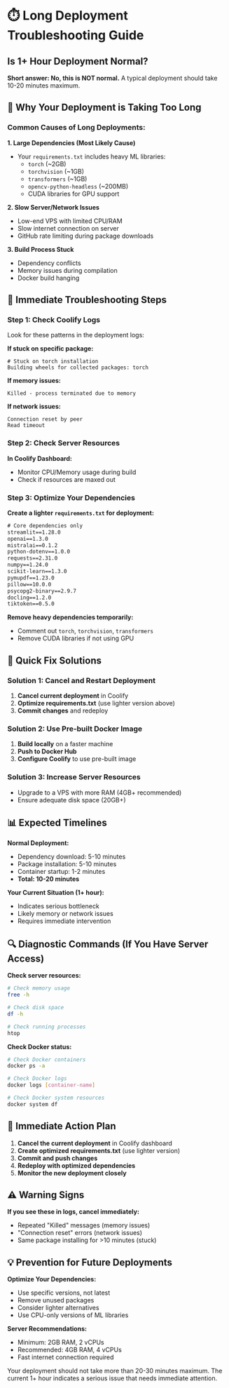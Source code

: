# ⏱️ Long Deployment Troubleshooting Guide

## Is 1+ Hour Deployment Normal?

**Short answer: No, this is NOT normal.** A typical deployment should take 10-20 minutes maximum.

## 🚨 Why Your Deployment is Taking Too Long

### Common Causes of Long Deployments:

**1. Large Dependencies (Most Likely Cause)**
- Your `requirements.txt` includes heavy ML libraries:
  - `torch` (~2GB)
  - `torchvision` (~1GB)
  - `transformers` (~1GB)
  - `opencv-python-headless` (~200MB)
  - CUDA libraries for GPU support

**2. Slow Server/Network Issues**
- Low-end VPS with limited CPU/RAM
- Slow internet connection on server
- GitHub rate limiting during package downloads

**3. Build Process Stuck**
- Dependency conflicts
- Memory issues during compilation
- Docker build hanging

## 🔧 Immediate Troubleshooting Steps

### Step 1: Check Coolify Logs
Look for these patterns in the deployment logs:

**If stuck on specific package:**
```
# Stuck on torch installation
Building wheels for collected packages: torch
```

**If memory issues:**
```
Killed - process terminated due to memory
```

**If network issues:**
```
Connection reset by peer
Read timeout
```

### Step 2: Check Server Resources
**In Coolify Dashboard:**
- Monitor CPU/Memory usage during build
- Check if resources are maxed out

### Step 3: Optimize Your Dependencies

**Create a lighter `requirements.txt` for deployment:**
```txt
# Core dependencies only
streamlit==1.28.0
openai==1.3.0
mistralai==0.1.2
python-dotenv==1.0.0
requests==2.31.0
numpy==1.24.0
scikit-learn==1.3.0
pymupdf==1.23.0
pillow==10.0.0
psycopg2-binary==2.9.7
docling==1.2.0
tiktoken==0.5.0
```

**Remove heavy dependencies temporarily:**
- Comment out `torch`, `torchvision`, `transformers`
- Remove CUDA libraries if not using GPU

## 🚀 Quick Fix Solutions

### Solution 1: Cancel and Restart Deployment
1. **Cancel current deployment** in Coolify
2. **Optimize requirements.txt** (use lighter version above)
3. **Commit changes** and redeploy

### Solution 2: Use Pre-built Docker Image
1. **Build locally** on a faster machine
2. **Push to Docker Hub**
3. **Configure Coolify** to use pre-built image

### Solution 3: Increase Server Resources
- Upgrade to a VPS with more RAM (4GB+ recommended)
- Ensure adequate disk space (20GB+)

## 📊 Expected Timelines

**Normal Deployment:**
- Dependency download: 5-10 minutes
- Package installation: 5-10 minutes
- Container startup: 1-2 minutes
- **Total: 10-20 minutes**

**Your Current Situation (1+ hour):**
- Indicates serious bottleneck
- Likely memory or network issues
- Requires immediate intervention

## 🔍 Diagnostic Commands (If You Have Server Access)

**Check server resources:**
```bash
# Check memory usage
free -h

# Check disk space
df -h

# Check running processes
htop
```

**Check Docker status:**
```bash
# Check Docker containers
docker ps -a

# Check Docker logs
docker logs [container-name]

# Check Docker system resources
docker system df
```

## 🎯 Immediate Action Plan

1. **Cancel the current deployment** in Coolify dashboard
2. **Create optimized requirements.txt** (use lighter version)
3. **Commit and push changes**
4. **Redeploy with optimized dependencies**
5. **Monitor the new deployment closely**

## ⚠️ Warning Signs

**If you see these in logs, cancel immediately:**
- Repeated "Killed" messages (memory issues)
- "Connection reset" errors (network issues)
- Same package installing for >10 minutes (stuck)

## 💡 Prevention for Future Deployments

**Optimize Your Dependencies:**
- Use specific versions, not latest
- Remove unused packages
- Consider lighter alternatives
- Use CPU-only versions of ML libraries

**Server Recommendations:**
- Minimum: 2GB RAM, 2 vCPUs
- Recommended: 4GB RAM, 4 vCPUs
- Fast internet connection required

Your deployment should not take more than 20-30 minutes maximum. The current 1+ hour indicates a serious issue that needs immediate attention.